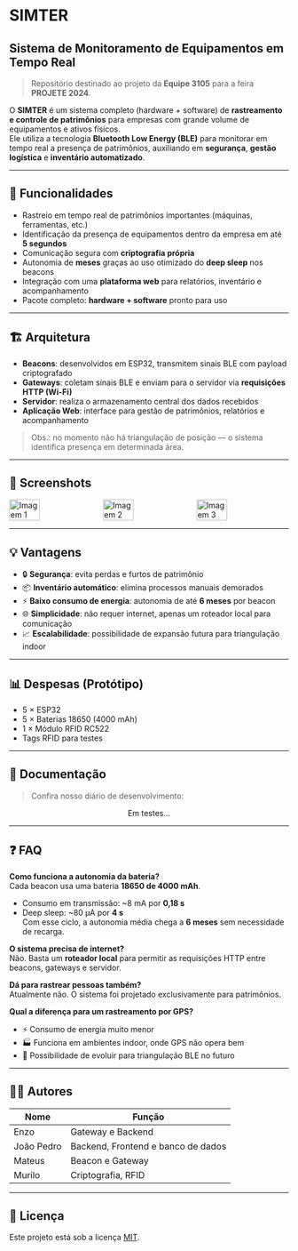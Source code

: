 # SIMTER  
## Sistema de Monitoramento de Equipamentos em Tempo Real

> Repositório destinado ao projeto da **Equipe 3105** para a feira **PROJETE 2024**.

O **SIMTER** é um sistema completo (hardware + software) de **rastreamento e controle de patrimônios** para empresas com grande volume de equipamentos e ativos físicos.  
Ele utiliza a tecnologia **Bluetooth Low Energy (BLE)** para monitorar em tempo real a presença de patrimônios, auxiliando em **segurança**, **gestão logística** e **inventário automatizado**.

---

## 🚀 Funcionalidades

- Rastreio em tempo real de patrimônios importantes (máquinas, ferramentas, etc.)  
- Identificação da presença de equipamentos dentro da empresa em até **5 segundos**  
- Comunicação segura com **criptografia própria**  
- Autonomia de **meses** graças ao uso otimizado do **deep sleep** nos beacons  
- Integração com uma **plataforma web** para relatórios, inventário e acompanhamento  
- Pacote completo: **hardware + software** pronto para uso  

---

## 🏗️ Arquitetura

- **Beacons**: desenvolvidos em ESP32, transmitem sinais BLE com payload criptografado  
- **Gateways**: coletam sinais BLE e enviam para o servidor via **requisições HTTP (Wi-Fi)**  
- **Servidor**: realiza o armazenamento central dos dados recebidos  
- **Aplicação Web**: interface para gestão de patrimônios, relatórios e acompanhamento  

> Obs.: no momento não há triangulação de posição — o sistema identifica presença em determinada área.  

---

## 📸 Screenshots

<div style="display: flex; justify-content: space-between;">
    <img src="em testes" alt="Imagem 1" width="33%">
    <img src="em testes" alt="Imagem 2" width="33%">
    <img src="em testes" alt="Imagem 3" width="33%">
</div>

---

## 💡 Vantagens

- 🔒 **Segurança**: evita perdas e furtos de patrimônio  
- 📦 **Inventário automático**: elimina processos manuais demorados  
- ⚡ **Baixo consumo de energia**: autonomia de até **6 meses** por beacon  
- 🌐 **Simplicidade**: não requer internet, apenas um roteador local para comunicação  
- 📈 **Escalabilidade**: possibilidade de expansão futura para triangulação indoor  

---

## 📊 Despesas (Protótipo)

- 5 × ESP32  
- 5 × Baterias 18650 (4000 mAh)  
- 1 × Módulo RFID RC522  
- Tags RFID para testes  

---

## 📘 Documentação

> Confira nosso diário de desenvolvimento:  
<p align='center'>Em testes...</p>

---

## ❓ FAQ

**Como funciona a autonomia da bateria?**  
Cada beacon usa uma bateria **18650 de 4000 mAh**.  
- Consumo em transmissão: ~8 mA por **0,18 s**  
- Deep sleep: ~80 µA por **4 s**  
Com esse ciclo, a autonomia média chega a **6 meses** sem necessidade de recarga.

**O sistema precisa de internet?**  
Não. Basta um **roteador local** para permitir as requisições HTTP entre beacons, gateways e servidor.

**Dá para rastrear pessoas também?**  
Atualmente não. O sistema foi projetado exclusivamente para patrimônios.

**Qual a diferença para um rastreamento por GPS?**  
- ⚡ Consumo de energia muito menor  
- 🏭 Funciona em ambientes indoor, onde GPS não opera bem  
- 🔧 Possibilidade de evoluir para triangulação BLE no futuro  

---

## 🧑‍💻 Autores

| Nome        | Função                        |
|-------------|-------------------------------|
|Enzo   | Gateway e Backend    |
| João Pedro | Backend, Frontend e banco de dados |
| Mateus  | Beacon e Gateway        |
| Murilo      | Criptografia, RFID            |

---

## 📄 Licença

Este projeto está sob a licença [MIT](LICENSE).  
